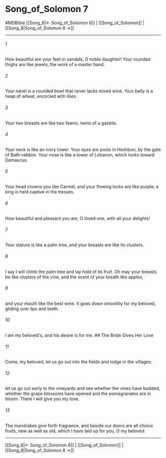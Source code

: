 # Song_of_Solomon 7
#MDBible
[[Song_6|← Song_of_Solomon 6]] | [[Song_of_Solomon]] | [[Song_8|Song_of_Solomon 8 →]]

***

###### 1 
How beautiful are your feet in sandals, O noble daughter! Your rounded thighs are like jewels, the work of a master hand. 

###### 2 
Your navel is a rounded bowl that never lacks mixed wine. Your belly is a heap of wheat, encircled with lilies. 

###### 3 
Your two breasts are like two fawns, twins of a gazelle. 

###### 4 
Your neck is like an ivory tower. Your eyes are pools in Heshbon, by the gate of Bath-rabbim. Your nose is like a tower of Lebanon, which looks toward Damascus. 

###### 5 
Your head crowns you like Carmel, and your flowing locks are like purple; a king is held captive in the tresses. 

###### 6 
How beautiful and pleasant you are, O loved one, with all your delights! 

###### 7 
Your stature is like a palm tree, and your breasts are like its clusters. 

###### 8 
I say I will climb the palm tree and lay hold of its fruit. Oh may your breasts be like clusters of the vine, and the scent of your breath like apples, 

###### 9 
and your mouth like the best wine. It goes down smoothly for my beloved, gliding over lips and teeth. 

###### 10 
I am my beloved's, and his desire is for me. ## The Bride Gives Her Love 

###### 11 
Come, my beloved, let us go out into the fields and lodge in the villages; 

###### 12 
let us go out early to the vineyards and see whether the vines have budded, whether the grape blossoms have opened and the pomegranates are in bloom. There I will give you my love. 

###### 13 
The mandrakes give forth fragrance, and beside our doors are all choice fruits, new as well as old, which I have laid up for you, O my beloved. 

***

[[Song_6|← Song_of_Solomon 6]] | [[Song_of_Solomon]] | [[Song_8|Song_of_Solomon 8 →]]
